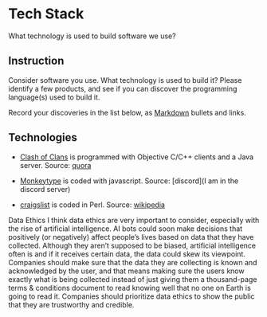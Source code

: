 # Tech Stack

What technology is used to build software we use?

## Instruction

Consider software you use. What technology is used to build it? Please identify a few products, and see if you can discover the programming language(s) used to build it.

Record your discoveries in the list below, as [Markdown](https://www.markdownguide.org/basic-syntax/) bullets and links.

## Technologies

- [Clash of Clans](https://supercell.com/en/games/clashofclans/) is programmed with Objective C/C++ clients and a Java server. Source: [quora](https://www.quora.com/What-programming-language-is-used-in-Clash-of-Clan-Game?share=1)

- [Monkeytype](monkeytype.com) is coded with javascript. Source: [discord](I am in the discord server)

- [craigslist](craigslist.org) is coded in Perl. Source: [wikipedia](https://en.wikipedia.org/wiki/Craigslist)

Data Ethics
I think data ethics are very important to consider, especially with the rise of artificial intelligence. AI bots could soon make decisions that positively (or negatively) affect people’s lives based on data that they have collected. Although they aren’t supposed to be biased, artificial intelligence often is and if it receives certain data, the data could skew its viewpoint. Companies should make sure that the data they are collecting is known and acknowledged by the user, and that means making sure the users know exactly what is being collected instead of just giving them a thousand-page terms & conditions document to read knowing well that no one on Earth is going to read it. Companies should prioritize data ethics to show the public that they are trustworthy and credible. 
